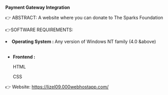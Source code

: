 **Payment Gateway Integration**

👉 ABSTRACT:
 A website where you can donate to The Sparks Foundation

👉SOFTWARE REQUIREMENTS:

  <li> <b> Operating System : </b> Any version of Windows NT family (4.0 &above) </li>
   &emsp;
<ul>
    <li> <b> Frontend : </b>
        <p> HTML <p>
        <p> CSS <p>
       
   </li>
  </ul>
  
  👉 Website: https://lizel09.000webhostapp.com/
